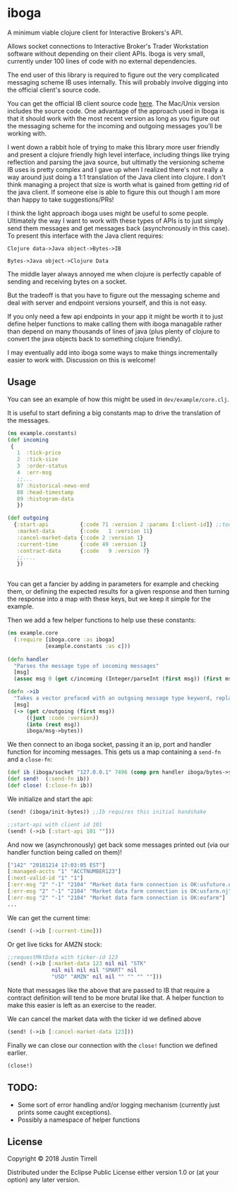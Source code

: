 # iboga

A minimum viable clojure client for Interactive Brokers's API.

Allows socket connections to Interactive Broker's Trader Workstation software without depending on their client APIs. Iboga is very small, currently under 100 lines of code with no external dependencies.

The end user of this library is required to figure out the very complicated messaging scheme IB uses internally. This will probably involve digging into the official client's source code.

You can get the official IB client source code [here](http://interactivebrokers.github.io/). The Mac/Unix version includes the source code. One advantage of the approach used in Iboga is that it should work with the most recent version as long as you figure out the messaging scheme for the incoming and outgoing messages you'll be working with.

I went down a rabbit hole of trying to make this library more user friendly and present a clojure friendly high level interface, including things like trying reflection and parsing the java source, but ultimatly the versioning scheme IB uses is pretty complex and I gave up when I realized there's not really a way around just doing a 1:1 translation of the Java client into clojure. I don't think managing a project that size is worth what is gained from getting rid of the java client. If someone else is able to figure this out though I am more than happy to take suggestions/PRs!

I think the light approach iboga uses might be useful to some people. Ultimately the way I want to work with these types of APIs is to just simply send them messages and get messages back (asynchronously in this case). To present this interface with the Java client requires:

```Clojure data->Java object->Bytes->IB```

```Bytes->Java object->Clojure Data```

The middle layer always annoyed me when clojure is perfectly capable of sending and receiving bytes on a socket.

But the tradeoff is that you have to figure out the messaging scheme and deal with server and endpoint versions yourself, and this is not easy.

If you only need a few api endpoints in your app it might be worth it to just define helper functions to make calling them with iboga managable rather than depend on many thousands of lines of java (plus plenty of clojure to convert the java objects back to something clojure friendly).

I may eventually add into iboga some ways to make things incrementally easier to work with. Discussion on this is welcome! 

## Usage

You can see an example of how this might be used in `dev/example/core.clj`.

It is useful to start defining a big constants map to drive the translation of the messages.

```clojure
(ns example.constants)
(def incoming
 {
   1  :tick-price 
   2  :tick-size 
   3  :order-status 
   4  :err-msg
   ;;...
   87 :historical-news-end 
   88 :head-timestamp 
   89 :histogram-data 
   })

(def outgoing
  {:start-api          {:code 71 :version 2 :params [:client-id]} ;;todo:connection options  
   :market-data        {:code   1 :version 11}
   :cancel-market-data {:code 2 :version 1}
   :current-time       {:code 49 :version 1}
   :contract-data      {:code   9 :version 7}
   ;;....
   })
   
   ```
You can get a fancier by adding in  parameters for example and checking them, or defining the expected results for a given response and then turning the response into a map with these keys, but we keep it simple for the example.

Then we add a few helper functions to help use these constants:

```clojure
(ns example.core
  (:require [iboga.core :as iboga]
            [example.constants :as c]))
  
(defn handler
  "Parses the message type of incoming messages"
  [msg]
  (assoc msg 0 (get c/incoming (Integer/parseInt (first msg)) (first msg))))

(defn ->ib
  "Takes a vector prefaced with an outgoing message type keyword, replaces that with the integer id IB uses as well as the message version we're using, then translates the resulting message to the byte array IB takes."
  [msg]
  (-> (get c/outgoing (first msg))
      ((juxt :code :version))
      (into (rest msg))
      iboga/msg->bytes))
```

We then connect to an iboga socket, passing it an ip, port and handler function for incoming messages. This gets us a map containing a `send-fn` and a `close-fn`:

```clojure
(def ib (iboga/socket "127.0.0.1" 7496 (comp prn handler iboga/bytes->strs)))
(def send!  (:send-fn ib))
(def close! (:close-fn ib))
````
We initialize and start the api:

```clojure
(send! (iboga/init-bytes)) ;;Ib requires this initial handshake

;;start-api with client id 101
(send! (->ib [:start-api 101 ""]))
```
And now we (asynchronously) get back some messages printed out (via our handler function being called on them)!
```clojure
["142" "20181214 17:03:05 EST"]
[:managed-accts "1" "ACCTNUMBER123"]
[:next-valid-id "1" "1"]
[:err-msg "2" "-1" "2104" "Market data farm connection is OK:usfuture.nj"]
[:err-msg "2" "-1" "2104" "Market data farm connection is OK:usfarm.nj"]
[:err-msg "2" "-1" "2104" "Market data farm connection is OK:eufarm"]
...
```
We can get the current time:

```clojure
(send! (->ib [:current-time]))
```

Or get live ticks for AMZN stock:

```clojure
;;requestMktData with ticker-id 123
(send! (->ib [:market-data 123 nil nil "STK"
              nil nil nil nil "SMART" nil
              "USD" "AMZN" nil nil "" "" "" ""]))
```

Note that messages like the above that are passed to IB that require a contract definition will tend to be more brutal like that. A helper function to make this easier is left as an exercise to the reader.

We can cancel the market data with the ticker id we defined above

```clojure
(send! (->ib [:cancel-market-data 123]))
```

Finally we can close our connection with the `close!` function we defined earlier.

```clojure
(close!)
```

## TODO:

* Some sort of error handling and/or logging mechanism (currently just prints some caught exceptions).
* Possibly a namespace of helper functions

## License

Copyright © 2018 Justin Tirrell

Distributed under the Eclipse Public License either version 1.0 or (at
your option) any later version.
